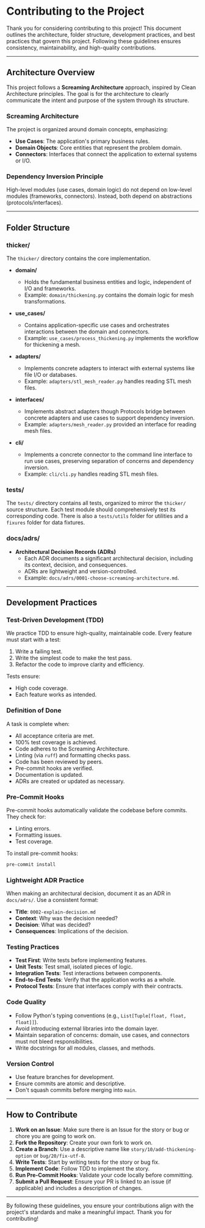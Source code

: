 # Contributing to the Project

Thank you for considering contributing to this project! This document outlines the architecture, folder structure,
development practices, and best practices that govern this project. Following these guidelines ensures consistency,
maintainability, and high-quality contributions.

---

## Architecture Overview

This project follows a **Screaming Architecture** approach, inspired by Clean Architecture principles. The goal is for
the architecture to clearly communicate the intent and purpose of the system through its structure.

### Screaming Architecture

The project is organized around domain concepts, emphasizing:

- **Use Cases**: The application's primary business rules.
- **Domain Objects**: Core entities that represent the problem domain.
- **Connectors**: Interfaces that connect the application to external systems or I/O.

### Dependency Inversion Principle

High-level modules (use cases, domain logic) do not depend on low-level modules (frameworks, connectors).
Instead, both depend on abstractions (protocols/interfaces).

---

## Folder Structure

### **thicker/**

The `thicker/` directory contains the core implementation.

- **domain/**
  - Holds the fundamental business entities and logic, independent of I/O and frameworks.
  - Example: `domain/thickening.py` contains the domain logic for mesh transformations.

- **use_cases/**
  - Contains application-specific use cases and orchestrates interactions between the domain and connectors.
  - Example: `use_cases/process_thickening.py` implements the workflow for thickening a mesh.

- **adapters/**
  - Implements concrete adapters to interact with external systems like file I/O or databases.
  - Example: `adapters/stl_mesh_reader.py` handles reading STL mesh files.

- **interfaces/**
  - Implements abstract adapters though Protocols bridge between concrete adapters and use cases
to support dependency inversion.
  - Example: `adapters/mesh_reader.py` provided an interface for reading mesh files.

- **cli/**
  - Implements a concrete connector to the command line interface to run use cases, preserving separation of concerns
and dependency inversion.
  - Example: `cli/cli.py` handles reading STL mesh files.

### **tests/**

The `tests/` directory contains all tests, organized to mirror the `thicker/` source structure. Each test module should
comprehensively test its corresponding code. There is also a `tests/utils` folder for utilities and a `fixures` folder
for data fixtures.

### **docs/adrs/**

- **Architectural Decision Records (ADRs)**
  - Each ADR documents a significant architectural decision, including its context, decision, and consequences.
  - ADRs are lightweight and version-controlled.
  - Example: `docs/adrs/0001-choose-screaming-architecture.md`.

---

## Development Practices

### Test-Driven Development (TDD)

We practice TDD to ensure high-quality, maintainable code. Every feature must start with a test:

1. Write a failing test.
2. Write the simplest code to make the test pass.
3. Refactor the code to improve clarity and efficiency.

Tests ensure:

- High code coverage.
- Each feature works as intended.

### Definition of Done

A task is complete when:

- All acceptance criteria are met.
- 100% test coverage is achieved.
- Code adheres to the Screaming Architecture.
- Linting (via `ruff`) and formatting checks pass.
- Code has been reviewed by peers.
- Pre-commit hooks are verified.
- Documentation is updated.
- ADRs are created or updated as necessary.

### Pre-Commit Hooks

Pre-commit hooks automatically validate the codebase before commits. They check for:

- Linting errors.
- Formatting issues.
- Test coverage.

To install pre-commit hooks:

```bash
pre-commit install
```

### Lightweight ADR Practice

When making an architectural decision, document it as an ADR in `docs/adrs/`. Use a consistent format:

- **Title**: `0002-explain-decision.md`
- **Context**: Why was the decision needed?
- **Decision**: What was decided?
- **Consequences**: Implications of the decision.

### Testing Practices

- **Test First**: Write tests before implementing features.
- **Unit Tests**: Test small, isolated pieces of logic.
- **Integration Tests**: Test interactions between components.
- **End-to-End Tests**: Verify that the application works as a whole.
- **Protocol Tests**: Ensure that interfaces comply with their contracts.

### Code Quality

- Follow Python's typing conventions (e.g., `List[Tuple[float, float, float]]`).
- Avoid introducing external libraries into the domain layer.
- Maintain separation of concerns: domain, use cases, and connectors must not bleed responsibilities.
- Write docstrings for all modules, classes, and methods.

### Version Control

- Use feature branches for development.
- Ensure commits are atomic and descriptive.
- Don't squash commits before merging into `main`.

---

## How to Contribute

1. **Work on an Issue**: Make sure there is an Issue for the story or bug or chore you are going to work on.
1. **Fork the Repository**: Create your own fork to work on.
1. **Create a Branch**: Use a descriptive name like `story/10/add-thickening-option` or `bug/20/fix-utf-8`.
1. **Write Tests**: Start by writing tests for the story or bug fix.
1. **Implement Code**: Follow TDD to implement the story.
1. **Run Pre-Commit Hooks**: Validate your code locally before committing.
1. **Submit a Pull Request**: Ensure your PR is linked to an issue (if applicable) and includes a
description of changes.

---

By following these guidelines, you ensure your contributions align with the project's standards and make a meaningful
impact. Thank you for contributing!
